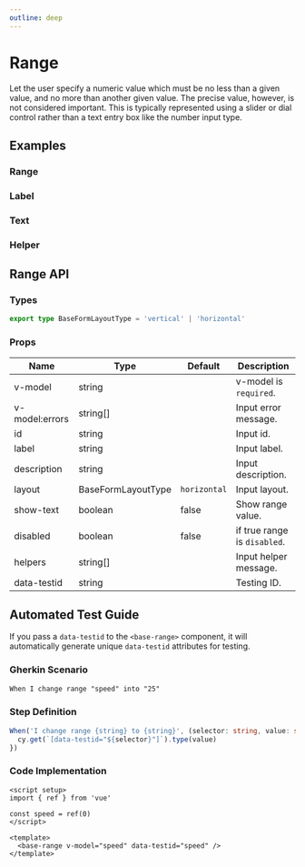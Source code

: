 ```yaml
---
outline: deep
---
```


<script setup lang="ts">
import RangeExample from './demo/range/range-example.vue'
import RangeLabel from './demo/range/range-label.vue'
import RangeText from './demo/range/range-text.vue'
import RangeHelper from './demo/range/range-helper.vue'

</script>

# Range

Let the user specify a numeric value which must be no less than a given value, and no more than another given value. The precise value, however, is not considered important. This is typically represented using a slider or dial control rather than a text entry box like the number input type.

## Examples

### Range

<!--@include: ./demo/range/range-example.md-->

### Label

<!--@include: ./demo/range/range-label.md-->

### Text

<!--@include: ./demo/range/range-text.md-->

### Helper

<!--@include: ./demo/range/range-helper.md-->

## Range API

### Types

```ts
export type BaseFormLayoutType = 'vertical' | 'horizontal'
```

### Props

| Name           | Type               | Default    | Description                  |
| -------------- | ------------------ | ---------- | ---------------------------- |
| v-model        | string             |            | v-model is `required`.       |
| v-model:errors | string[]           |            | Input error message.         |
| id             | string             |            | Input id.                    |
| label          | string             |            | Input label.                 |
| description    | string             |            | Input description.           |
| layout         | BaseFormLayoutType | `horizontal` | Input layout.                |
| show-text      | boolean            | false      | Show range value.            |
| disabled       | boolean            | false      | if true range is `disabled`. |
| helpers        | string[]           |            | Input helper message.        |
| data-testid    | string             |            | Testing ID.                  |

## Automated Test Guide

If you pass a `data-testid` to the `<base-range>` component, it will automatically generate unique `data-testid` attributes for testing.

### Gherkin Scenario

```txt
When I change range "speed" into "25"
```

### Step Definition

```ts
When('I change range {string} to {string}', (selector: string, value: string) => {
  cy.get(`[data-testid="${selector}"]`).type(value)
})
```

### Code Implementation

```vue
<script setup>
import { ref } from 'vue'

const speed = ref(0)
</script>

<template>
  <base-range v-model="speed" data-testid="speed" />
</template>
```
